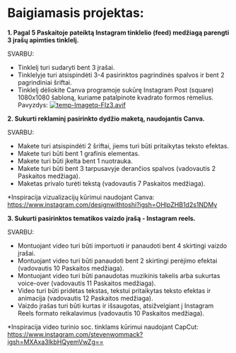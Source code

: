 # Baigiamasis projektas: 

 **1. Pagal 5 Paskaitoje pateiktą Instagram tinklelio (feed) medžiagą parengti 3 įrašų apimties tinklelį.**

SVARBU:
 - Tinklelį turi sudaryti bent 3 įrašai.
 - Tinklelyje turi atsispindėti 3-4 pasirinktos pagrindinės spalvos ir bent 2 pagrindiniai šriftai.
 - Tinklelį dėliokite Canva programoje sukūrę Instagram Post (square) 1080x1080 šabloną, kuriame patalpinote kvadrato formos rėmelius. Pavyzdys:
 [![temp-Imagetq-FIz3.avif](https://i.postimg.cc/QCHMycwG/temp-Imagetq-FIz3.avif)](https://postimg.cc/XB63ZBnQ)

 **2. Sukurti reklaminį pasirinkto dydžio maketą, naudojantis Canva.**
 
SVARBU:
 - Makete turi atsispindėti 2 šriftai, jiems turi būti pritaikytas teksto efektas.
 - Makete turi būti bent 1 grafinis elementas.
 - Makete turi būti įkelta bent 1 nuotrauka.
 - Makete turi būti bent 3 tarpusavyje derančios spalvos (vadovautis 2 Paskaitos medžiaga).
 - Maketas privalo turėti tekstą (vadovautis 7 Paskaitos medžiaga).

*Inspiracija vizualizacijų kūrimui naudojant Canva: https://www.instagram.com/designwithtoshi?igsh=OHlpZHB1d2s1NDMy 

**3. Sukurti pasirinktos tematikos vaizdo įrašą - Instagram reels.**

SVARBU:
 - Montuojant video turi būti importuoti ir panaudoti bent 4 skirtingi vaizdo įrašai.
 -  Montuojant video turi būti panaudoti bent 2 skirtingi perėjimo efektai (vadovautis 10 Paskaitos medžiaga).
 - Montuojant video turi būti panaudotas muzikinis takelis arba sukurtas voice-over (vadovautis 11 Paskaitos medžiaga).
 - Video turi būti pridėtas tekstas, tekstui pritaikytas teksto efektas ir animacija (vadovautis 12 Paskaitos medžiaga).
 - Vaizdo įrašas turi būti kurtas ir išsaugotas, atsižvelgiant į Instagram Reels formato reikalavimus (vadovautis 10 Paskaitos medžiaga).

*Inspiracija video turinio soc. tinklams kūrimui naudojant CapCut: 
https://www.instagram.com/stevenwommack?igsh=MXAxa3lkbHQyemVwZg== 

<!--stackedit_data:
eyJoaXN0b3J5IjpbLTEzNzUyMjc0MTVdfQ==
-->